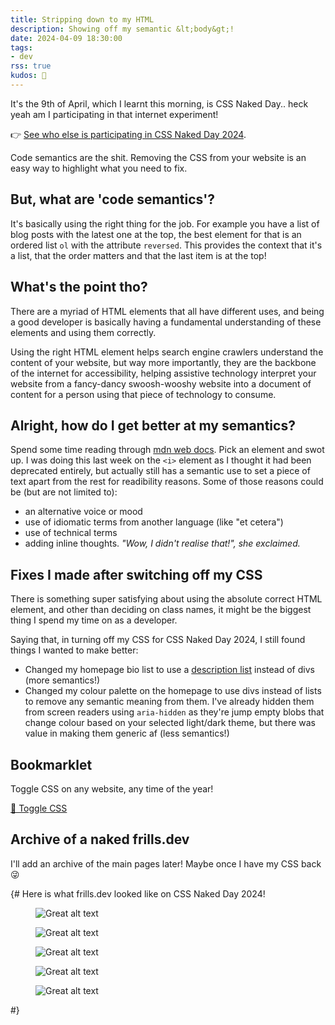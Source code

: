```yaml
---
title: Stripping down to my HTML
description: Showing off my semantic &lt;body&gt;!
date: 2024-04-09 18:30:00
tags:
- dev
rss: true
kudos: 🎨
---
```


It's the 9th of April, which I learnt this morning, is CSS Naked Day.. heck yeah am I participating in that internet experiment!

👉 [See who else is participating in CSS Naked Day 2024](https://css-naked-day.github.io/2024.html).

Code semantics are the shit. Removing the CSS from your website is an easy way to highlight what you need to fix.

## But,  what are 'code semantics'?
It's basically using the right thing for the job. For example you have a list of blog posts with the latest one at the top, the best element for that is an ordered list `ol` with the attribute `reversed`. This provides the context that it's a list, that the order matters and that the last item is at the top!

## What's the point tho?
There are a myriad of HTML elements that all have different uses, and being a good developer is basically having a fundamental understanding of these elements and using them correctly.

Using the right HTML element helps search engine crawlers understand the content of your website, but way more importantly, they are the backbone of the internet for accessibility, helping assistive technology interpret your website from a fancy-dancy swoosh-wooshy website into a document of content for a person using that piece of technology to consume.

## Alright, how do I get better at my semantics?
Spend some time reading through [mdn web docs](https://developer.mozilla.org/en-US/docs/Web/HTML/Element/a). Pick an element and swot up. I was doing this last week on the `<i>` element as I thought it had been deprecated entirely, but actually still has a semantic use to set a piece of text apart from the rest for readibility reasons. Some of those reasons could be (but are not limited to):

- an alternative voice or mood
- use of idiomatic terms from another language (like "et cetera")
- use of technical terms
- adding inline thoughts. <i>"Wow, I didn't realise that!", she exclaimed.</i>


## Fixes I made after switching off my CSS
There is something super satisfying about using the absolute correct HTML element, and other than deciding on class names, it might be the biggest thing I spend my time on as a developer.

Saying that, in turning off my CSS for CSS Naked Day 2024, I still found things I wanted to make better:

- Changed my homepage bio list to use a [description list](https://developer.mozilla.org/en-US/docs/Web/HTML/Element/dl) instead of divs (more semantics!)
- Changed my colour palette on the homepage to use divs instead of lists to remove any semantic meaning from them. I've already hidden them from screen readers using `aria-hidden` as they're jump empty blobs that change colour based on your selected light/dark theme, but there was value in making them generic af (less semantics!)

## Bookmarklet
Toggle CSS on any website, any time of the year!

<a href='{% raw %}javascript:(function(){function d(a,b){a.setAttribute("data-css-storage",b)}function e(a){var b=a.getAttribute("data-css-storage");a.removeAttribute("data-css-storage");return b}var c=[];(function(){var a=document.body,b=a.hasAttribute("data-css-disabled");b?a.removeAttribute(%22data-css-disabled%22):a.setAttribute(%22data-css-disabled%22,%22%22);return%20b})()?(c=document.querySelectorAll(%22[data-css-storage]%22),[].slice.call(c).forEach(function(a){%22STYLE%22===a.tagName?a.innerHTML=e(a):%22LINK%22===a.tagName?a.disabled=!1:a.style.cssText=e(a)})):(c=document.querySelectorAll(%22[style],%20link,%20style%22),[].slice.call(c).forEach(function(a){%22STYLE%22===a.tagName?(d(a,a.innerHTML),a.innerHTML=%22%22):%22LINK%22===a.tagName?(d(a,%22%22),a.disabled=!0):(d(a,a.style.cssText),a.style.cssText=%22%22)}))})();{% endraw %}' class="button ghost">🎨 Toggle CSS</a>

## Archive of a naked frills.dev
I'll add an archive of the main pages later! Maybe once I have my CSS back 😜

{# Here is what frills.dev looked like on CSS Naked Day 2024!

<figure class="card mb-2">
  <div class="card__image screen">
    <img src="/images/blog/frills-nocss-homepage.png" alt="Great alt text" loading="lazy" data-object-fit="cover">
  </div>
</figure>

<figure class="card mb-2">
  <div class="card__image screen">
    <img src="/images/blog/frills-nocss-blog.png" alt="Great alt text" loading="lazy" data-object-fit="cover">
  </div>
</figure>

<figure class="card mb-2">
  <div class="card__image screen">
    <img src="/images/blog/frills-nocss-links.png" alt="Great alt text" loading="lazy" data-object-fit="cover">
  </div>
</figure>

<figure class="card mb-2">
  <div class="card__image screen">
    <img src="/images/blog/frills-nocss-guestbook.png" alt="Great alt text" loading="lazy" data-object-fit="cover">
  </div>
</figure>

<figure class="card mb-2">
  <div class="card__image screen">
    <img src="/images/blog/frills-nocss-htmlcolours.png" alt="Great alt text" loading="lazy" data-object-fit="cover">
  </div>
</figure> #}